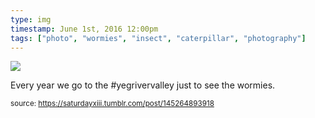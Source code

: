 ```yaml
---
type: img
timestamp: June 1st, 2016 12:00pm
tags: ["photo", "wormies", "insect", "caterpillar", "photography"]
---
```

<img src="https://saturdayxiii.github.io/media/145264893918.jpg"/>
                                                                                          
Every year we go to the #yegrivervalley just to see the wormies.
 
                                    
                
                
                
                
                                
<small>source: https://saturdayxiii.tumblr.com/post/145264893918</small>